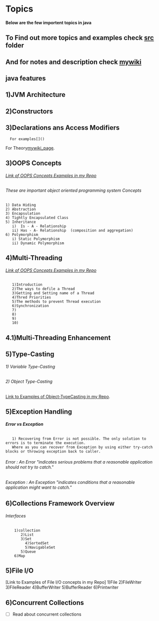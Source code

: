 # Topics
#### **Below are the few importent topics in java**
##  **To Find out more topics and examples check [src](https://github.com/kattakapilkumar/Java/tree/master/src) folder**
##  **And for notes and description check [mywiki](https://github.com/kattakapilkumar/Java/wiki)**
 ## java features
 ## 1)JVM Architecture
 ## 2)Constructors
 ## 3)Declarations ans Access Modifiers
      For examples[]()
   For Theory[mywiki_page](https://github.com/kattakapilkumar/Java/wiki/Declarations-and-Access-Modifiers).
 
 ## 3)OOPS Concepts
###### [Link of OOPS Concepts Examples in my Repo](https://github.com/kattakapilkumar/Java/tree/master/src/oops_concepts)
######    These are important object oriented programming system Concepts <br />
    1) Data Hiding
    2) Abstraction
    3) Encapsulation
    4) Tightly Encapsulated Class
    5) Inheritance
       i)  Is - A - Relationship
       ii) Has - A- Relationship  (composition and aggregation)
    6) Polymorphism
       i) Static Polymorphism
       ii) Dynamic Polymorphism
  ## 4)Multi-Threading
  ###### [Link of OOPS Concepts Examples in my Repo](https://github.com/kattakapilkumar/Java/tree/master/src/oops_concepts)
       1)Introduction
       2)The ways to defile a Thread
       3)Getting and Setting name of a Thread
       4)Thred Priorities
       5)The methods to prevent Thread execution
       6)Synchronization
       7)
       8)
       9)
       10)
  ## 4.1)Multi-Threading Enhancement
  ## 5)Type-Casting
######     1) Variable Type-Casting

######     2) Object Type-Casting
[Link to Examples of Object-TypeCasting in my Repo](https://github.com/kattakapilkumar/Java/tree/master/src/object_TypeCasting).

 ## 5)Exception Handling 
 ###### **Error vs Exception**
       1) Recovering from Error is not possible. The only solution to errors is to terminate the execution. 
       Where as you can recover from Exception by using either try-catch blocks or throwing exception back to caller.
######  Error : An Error "indicates serious problems that a reasonable application should not try to catch."
######  Exception : An Exception "indicates conditions that a reasonable application might want to catch."
           
 ## 6)Collections Framework Overview
 ###### Interfaces 
        1)collection
           2)List
           3)Set
             4)SortedSet
             5)NavigableSet
           5)Queue
        6)Map 
           
          
 ## 5)File I/O
 [Link to Examples of File I/O concepts in my Repo]
         1)File
         2)FileWriter
         3)FileReader
         4)BufferWriter
         5)BufferReader
         6)Printwriter
       
 ## 6)Concurrent Collections
- [ ] Read about concurrent collections

    
